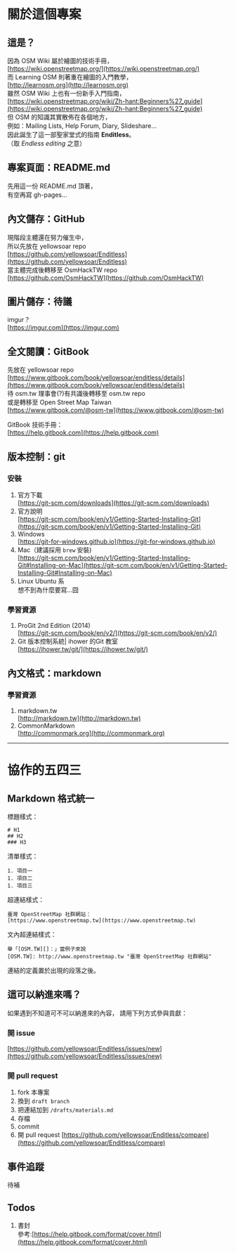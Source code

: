 # 關於這個專案
## 這是？
因為 OSM Wiki 屬於繪圖的技術手冊，  
[https://wiki.openstreetmap.org/](https://wiki.openstreetmap.org/)  
而 Learning OSM 則著重在繪圖的入門教學，  
[http://learnosm.org](http://learnosm.org)  
雖然 OSM Wiki 上也有一份新手入門指南，  
[https://wiki.openstreetmap.org/wiki/Zh-hant:Beginners%27_guide](https://wiki.openstreetmap.org/wiki/Zh-hant:Beginners%27_guide)  
但 OSM 的知識其實散佈在各個地方，  
例如：Mailing Lists, Help Forum, Diary, Slideshare...  
因此誕生了這一部聖家堂式的指南 **Enditless**。  
（取 *Endless editing* 之意）  

## 專案頁面：README.md
先用這一份 README.md 頂著，  
有空再寫 gh-pages...  

## 內文儲存：GitHub
現階段主體還在努力催生中，  
所以先放在 yellowsoar repo  
[https://github.com/yellowsoar/Enditless](https://github.com/yellowsoar/Enditless)  
當主體完成後轉移至 OsmHackTW repo  
[https://github.com/OsmHackTW](https://github.com/OsmHackTW)  

## 圖片儲存：待議  
imgur？  
[https://imgur.com](https://imgur.com)  

## 全文閱讀：GitBook
先放在 yellowsoar repo  
[https://www.gitbook.com/book/yellowsoar/enditless/details](https://www.gitbook.com/book/yellowsoar/enditless/details)  
待 osm.tw 理事會(?)有共識後轉移至 osm.tw repo  
或是轉移至 Open Street Map Taiwan  
[https://www.gitbook.com/@osm-tw](https://www.gitbook.com/@osm-tw)  

GitBook 技術手冊：  
[https://help.gitbook.com](https://help.gitbook.com)  

## 版本控制：git
### 安裝
1. 官方下載  
[https://git-scm.com/downloads](https://git-scm.com/downloads)
1. 官方說明  
[https://git-scm.com/book/en/v1/Getting-Started-Installing-Git](https://git-scm.com/book/en/v1/Getting-Started-Installing-Git)
1. Windows  
[https://git-for-windows.github.io](https://git-for-windows.github.io)
1. Mac（建議採用 `brew` 安裝)  
[https://git-scm.com/book/en/v1/Getting-Started-Installing-Git#Installing-on-Mac](https://git-scm.com/book/en/v1/Getting-Started-Installing-Git#Installing-on-Mac)  
1. Linux Ubuntu 系  
想不到為什麼要寫...囧  

### 學習資源
1. ProGit 2nd Edition (2014)  
[https://git-scm.com/book/en/v2/](https://git-scm.com/book/en/v2/)  
1. Git 版本控制系統| ihower 的Git 教室  
[https://ihower.tw/git/](https://ihower.tw/git/)  

## 內文格式：markdown
### 學習資源
1. markdown.tw  
[http://markdown.tw](http://markdown.tw)  
1. CommonMarkdown  
[http://commonmark.org](http://commonmark.org)  

---

# 協作的五四三
## Markdown 格式統一
標題樣式：  
```
# H1
## H2
### H3
```

清單樣式：  
```
1. 項目一
1. 項目二
1. 項目三
```

超連結樣式：  
```
臺灣 OpenStreetMap 社群網站：
[https://www.openstreetmap.tw](https://www.openstreetmap.tw)
```

文內超連結樣式：
```
舉「[OSM.TW][]：」當例子來說
[OSM.TW]: http://www.openstreetmap.tw "臺灣 OpenStreetMap 社群網站"
```
連結的定義置於出現的段落之後。

## 這可以納進來嗎？
如果遇到不知道可不可以納進來的內容，
請用下列方式參與貢獻：
### 開 issue
[https://github.com/yellowsoar/Enditless/issues/new](https://github.com/yellowsoar/Enditless/issues/new)    

### 開 pull request
1. fork 本專案  
1. 換到 `draft branch`  
1. 把連結加到 `/drafts/materials.md`  
1. 存檔  
1. commit  
1. 開 pull request   [https://github.com/yellowsoar/Enditless/compare](https://github.com/yellowsoar/Enditless/compare)  

## 事件追蹤
待補

## Todos
1. 書封  
參考:[https://help.gitbook.com/format/cover.html](https://help.gitbook.com/format/cover.html)  
